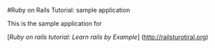 #Ruby on Rails Tutorial: sample application

This is the sample application for

[*Ruby on rails tutorial:  Learn rails by Example*] (http://railsturotiral.org)